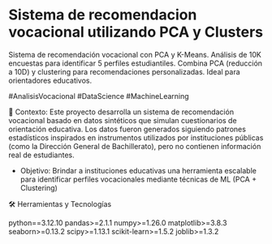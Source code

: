 # Sistema de recomendacion vocacional utilizando PCA y Clusters

Sistema de recomendación vocacional con PCA y K-Means. Análisis de 10K encuestas para identificar 5 perfiles estudiantiles. Combina PCA (reducción a 10D) y clustering para recomendaciones personalizadas. Ideal para orientadores educativos.  

#AnalisisVocacional #DataScience #MachineLearning


📌 Contexto:
Este proyecto desarrolla un sistema de recomendación vocacional basado en datos sintéticos que simulan cuestionarios de orientación educativa. Los datos fueron generados siguiendo patrones estadísticos inspirados en instrumentos utilizados por instituciones públicas (como la Dirección General de Bachillerato), pero no contienen información real de estudiantes.

- Objetivo: Brindar a instituciones educativas una herramienta escalable para identificar perfiles vocacionales mediante técnicas de ML (PCA + Clustering)

🛠️ Herramientas y Tecnologías

python==3.12.10
pandas>=2.1.1
numpy>=1.26.0
matplotlib>=3.8.3
seaborn>=0.13.2
scipy>=1.13.1
scikit-learn>=1.5.2
joblib>=1.3.2




